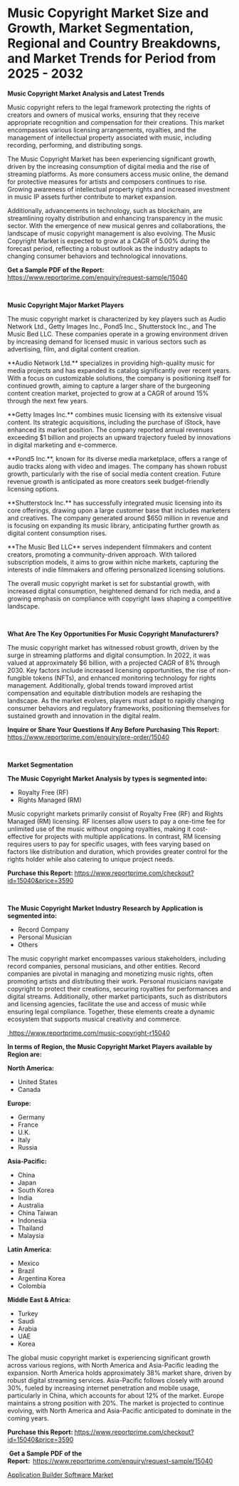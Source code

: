 <p><h1>Music Copyright Market Size and Growth, Market Segmentation, Regional and Country Breakdowns, and Market Trends for Period from 2025 -  2032</h1></p><p><strong>Music Copyright Market Analysis and Latest Trends</strong></p>
<p><p>Music copyright refers to the legal framework protecting the rights of creators and owners of musical works, ensuring that they receive appropriate recognition and compensation for their creations. This market encompasses various licensing arrangements, royalties, and the management of intellectual property associated with music, including recording, performing, and distributing songs.</p><p>The Music Copyright Market has been experiencing significant growth, driven by the increasing consumption of digital media and the rise of streaming platforms. As more consumers access music online, the demand for protective measures for artists and composers continues to rise. Growing awareness of intellectual property rights and increased investment in music IP assets further contribute to market expansion.</p><p>Additionally, advancements in technology, such as blockchain, are streamlining royalty distribution and enhancing transparency in the music sector. With the emergence of new musical genres and collaborations, the landscape of music copyright management is also evolving. The Music Copyright Market is expected to grow at a CAGR of 5.00% during the forecast period, reflecting a robust outlook as the industry adapts to changing consumer behaviors and technological innovations.</p></p>
<p><strong>Get a Sample PDF of the Report:&nbsp;</strong> <a href="https://www.reportprime.com/enquiry/request-sample/15040?utm_campaign=2245&utm_medium=2&utm_source=Github&utm_content=ia&utm_term=20032025&utm_id=music-copyright">https://www.reportprime.com/enquiry/request-sample/15040</a></p>
<p>&nbsp;</p>
<p><strong>Music Copyright Major Market Players</strong></p>
<p><p>The music copyright market is characterized by key players such as Audio Network Ltd., Getty Images Inc., Pond5 Inc., Shutterstock Inc., and The Music Bed LLC. These companies operate in a growing environment driven by increasing demand for licensed music in various sectors such as advertising, film, and digital content creation.</p><p>**Audio Network Ltd.** specializes in providing high-quality music for media projects and has expanded its catalog significantly over recent years. With a focus on customizable solutions, the company is positioning itself for continued growth, aiming to capture a larger share of the burgeoning content creation market, projected to grow at a CAGR of around 15% through the next few years.</p><p>**Getty Images Inc.** combines music licensing with its extensive visual content. Its strategic acquisitions, including the purchase of iStock, have enhanced its market position. The company reported annual revenues exceeding $1 billion and projects an upward trajectory fueled by innovations in digital marketing and e-commerce.</p><p>**Pond5 Inc.**, known for its diverse media marketplace, offers a range of audio tracks along with video and images. The company has shown robust growth, particularly with the rise of social media content creation. Future revenue growth is anticipated as more creators seek budget-friendly licensing options.</p><p>**Shutterstock Inc.** has successfully integrated music licensing into its core offerings, drawing upon a large customer base that includes marketers and creatives. The company generated around $650 million in revenue and is focusing on expanding its music library, anticipating further growth as digital content consumption rises.</p><p>**The Music Bed LLC** serves independent filmmakers and content creators, promoting a community-driven approach. With tailored subscription models, it aims to grow within niche markets, capturing the interests of indie filmmakers and offering personalized licensing solutions. </p><p>The overall music copyright market is set for substantial growth, with increased digital consumption, heightened demand for rich media, and a growing emphasis on compliance with copyright laws shaping a competitive landscape.</p></p>
<p>&nbsp;</p>
<p><strong>What Are The Key Opportunities For Music Copyright Manufacturers?</strong></p>
<p><p>The music copyright market has witnessed robust growth, driven by the surge in streaming platforms and digital consumption. In 2022, it was valued at approximately $6 billion, with a projected CAGR of 8% through 2030. Key factors include increased licensing opportunities, the rise of non-fungible tokens (NFTs), and enhanced monitoring technology for rights management. Additionally, global trends toward improved artist compensation and equitable distribution models are reshaping the landscape. As the market evolves, players must adapt to rapidly changing consumer behaviors and regulatory frameworks, positioning themselves for sustained growth and innovation in the digital realm.</p></p>
<p><strong>Inquire or Share Your Questions If Any Before Purchasing This Report:</strong> <a href="https://www.reportprime.com/enquiry/pre-order/15040?utm_campaign=2245&utm_medium=2&utm_source=Github&utm_content=ia&utm_term=20032025&utm_id=music-copyright">https://www.reportprime.com/enquiry/pre-order/15040</a></p>
<p>&nbsp;</p>
<p><strong>Market Segmentation</strong></p>
<p><strong>The Music Copyright Market Analysis by types is segmented into:</strong></p>
<p><ul><li>Royalty Free (RF)</li><li>Rights Managed (RM)</li></ul></p>
<p><p>Music copyright markets primarily consist of Royalty Free (RF) and Rights Managed (RM) licensing. RF licenses allow users to pay a one-time fee for unlimited use of the music without ongoing royalties, making it cost-effective for projects with multiple applications. In contrast, RM licensing requires users to pay for specific usages, with fees varying based on factors like distribution and duration, which provides greater control for the rights holder while also catering to unique project needs.</p></p>
<p><strong>Purchase this Report:&nbsp;</strong><a href="https://www.reportprime.com/checkout?id=15040&price=3590&utm_campaign=2245&utm_medium=2&utm_source=Github&utm_content=ia&utm_term=20032025&utm_id=music-copyright">https://www.reportprime.com/checkout?id=15040&price=3590</a></p>
<p>&nbsp;</p>
<p><strong>The Music Copyright Market Industry Research by Application is segmented into:</strong></p>
<p><ul><li>Record Company</li><li>Personal Musician</li><li>Others</li></ul></p>
<p><p>The music copyright market encompasses various stakeholders, including record companies, personal musicians, and other entities. Record companies are pivotal in managing and monetizing music rights, often promoting artists and distributing their work. Personal musicians navigate copyright to protect their creations, securing royalties for performances and digital streams. Additionally, other market participants, such as distributors and licensing agencies, facilitate the use and access of music while ensuring legal compliance. Together, these elements create a dynamic ecosystem that supports musical creativity and commerce.</p></p>
<p><a href="https://www.reportprime.com/music-copyright-r15040?utm_campaign=2245&utm_medium=2&utm_source=Github&utm_content=ia&utm_term=20032025&utm_id=music-copyright">&nbsp;https://www.reportprime.com/music-copyright-r15040</a></p>
<p><strong>In terms of Region, the Music Copyright Market Players available by Region are:</strong></p>
<p>
    <p> <strong> North America: </strong>
        <ul>
            <li>United States</li>
            <li>Canada</li>
        </ul>
        </p> 
    <p> <strong> Europe: </strong>
        <ul>
            <li>Germany</li>
            <li>France</li>
            <li>U.K.</li>
            <li>Italy</li>
            <li>Russia</li>
        </ul>
        </p> 
    <p> <strong> Asia-Pacific: </strong>
        <ul>
            <li>China</li>
            <li>Japan</li>
            <li>South Korea</li>
            <li>India</li>
            <li>Australia</li>
            <li>China Taiwan</li>
            <li>Indonesia</li>
            <li>Thailand</li>
            <li>Malaysia</li>
        </ul>
        </p> 
    <p> <strong> Latin America: </strong>
        <ul>
            <li>Mexico</li>
            <li>Brazil</li>
            <li>Argentina Korea</li>
            <li>Colombia</li>
        </ul>
        </p> 
    <p> <strong> Middle East & Africa: </strong>
        <ul>
            <li>Turkey</li>
            <li>Saudi</li>
            <li>Arabia</li>
            <li>UAE</li>
            <li>Korea</li>
        </ul>
    </p>
    </p>
<p><p>The global music copyright market is experiencing significant growth across various regions, with North America and Asia-Pacific leading the expansion. North America holds approximately 38% market share, driven by robust digital streaming services. Asia-Pacific follows closely with around 30%, fueled by increasing internet penetration and mobile usage, particularly in China, which accounts for about 12% of the market. Europe maintains a strong position with 20%. The market is projected to continue evolving, with North America and Asia-Pacific anticipated to dominate in the coming years.</p></p>
<p><strong>Purchase this Report: </strong><a href="https://www.reportprime.com/checkout?id=15040&price=3590&utm_campaign=2245&utm_medium=2&utm_source=Github&utm_content=ia&utm_term=20032025&utm_id=music-copyright">https://www.reportprime.com/checkout?id=15040&price=3590</a></p>
<p>&nbsp;<strong>Get a Sample PDF of the Report:&nbsp;&nbsp;</strong><a href="https://www.reportprime.com/enquiry/request-sample/15040?utm_campaign=2245&utm_medium=2&utm_source=Github&utm_content=ia&utm_term=20032025&utm_id=music-copyright">https://www.reportprime.com/enquiry/request-sample/15040</a></p>
<p><strong></strong></p>
<p><p><a href="https://github.com/fabrehugessf/Market-Research-Report-List-1/blob/main/application-builder-software-market.md?utm_campaign=2245&utm_medium=2&utm_source=Github&utm_content=ia&utm_term=20032025&utm_id=music-copyright">Application Builder Software Market</a></p></p>